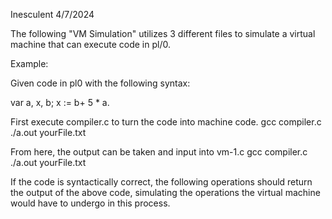 Inesculent
4/7/2024

The following "VM Simulation" utilizes 3 different files to simulate a virtual machine that can execute code in pl/0.

Example:

Given code in pl0 with the following syntax:

var a, x, b;
x := b+ 5 * a.

First execute compiler.c to turn the code into machine code.
gcc compiler.c
./a.out yourFile.txt


From here, the output can be taken and input into vm-1.c
gcc compiler.c
./a.out yourFile.txt

If the code is syntactically correct, the following operations should return the output of the above code, simulating the operations the virtual machine would have to undergo in this process.
